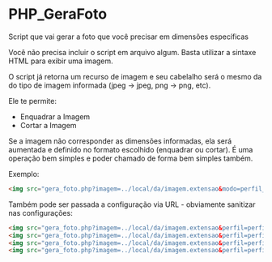 # PHP_GeraFoto
Script que vai gerar a foto que você precisar em dimensões específicas

Você não precisa incluir o script em arquivo algum. Basta utilizar a sintaxe HTML para exibir uma imagem.

O script já retorna um recurso de imagem e seu cabelalho será o mesmo da do tipo de imagem informada (jpeg -> jpeg, png -> png, etc).

Ele te permite:
* Enquadrar a Imagem
* Cortar a Imagem

Se a imagem não corresponder as dimensões informadas, ela será aumentada e definido no formato escolhido (enquadrar ou cortar). 
É uma operação bem simples e poder chamado de forma bem simples também. 

Exemplo:
```HTML
<img src="gera_foto.php?imagem=../local/da/imagem.extensao&modo=perfil_configuracao" />
```

Também pode ser passada a configuração via URL - obviamente sanitizar nas configurações:
```HTML
<img src="gera_foto.php?imagem=../local/da/imagem.extensao&perfil=perfil_configuracao&modo=cortar&largura=1080&altura=720" />
<img src="gera_foto.php?imagem=../local/da/imagem.extensao&perfil=perfil_configuracao&modo=enquadrar&largura=1080&altura=720" />
<img src="gera_foto.php?imagem=../local/da/imagem.extensao&perfil=perfil_configuracao&modo=aumentar&largura=1080&altura=720" />
<img src="gera_foto.php?imagem=../local/da/imagem.extensao&perfil=perfil_configuracao&modo=original" />
```
